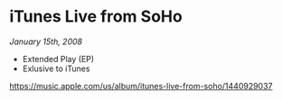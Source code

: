 # iTunes Live from SoHo
*January 15th, 2008*

- Extended Play (EP)
- Exlusive to iTunes

https://music.apple.com/us/album/itunes-live-from-soho/1440929037 